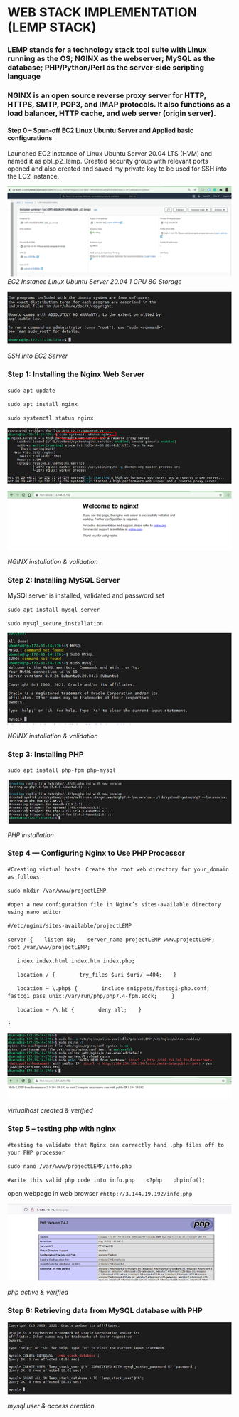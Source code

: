# WEB STACK IMPLEMENTATION (LEMP STACK)

### LEMP stands for a technology stack tool suite with Linux running as the OS; NGINX as the webserver; MySQL as the database; PHP/Python/Perl as the server-side scripting language 

### NGINX is an open source reverse proxy server for HTTP, HTTPS, SMTP, POP3, and IMAP protocols. It also functions as a load balancer, HTTP cache, and web server (origin server).


#### Step 0 – Spun-off EC2 Linux Ubuntu Server and Applied basic configurations

Launched EC2 instance of Linux Ubuntu Server 20.04 LTS (HVM) and named it as pbl_p2_lemp. Created security group with relevant ports opened and also created and saved my private key to be used for SSH into the EC2 instance.

![EC2 Machine](./images/EC2_instance.PNG)
*EC2 Instance Linux Ubuntu Server 20.04 1 CPU 8G Storage*


![EC2 Machine](./images/SSH_into_EC2_Server.PNG)

*SSH into EC2 Server*

### Step 1: Installing the Nginx Web Server

`sudo apt update`

`sudo apt install nginx`

`sudo systemctl status nginx`

![NGINX Installed](./images/install_nginx.PNG)


![NGINX Installed](./images/NGINX_server_running.PNG)

*NGINX installation & validation*

### Step 2: Installing MySQL Server

MySQl server is installed, validated and password set

`sudo apt install mysql-server`

`sudo mysql_secure_installation`

![MySQL Installed](./images/mysql_installed.PNG)

*NGINX installation & validation*

### Step 3: Installing PHP

`sudo apt install php-fpm php-mysql`

![PHP Installed](./images/php_installed.PNG)

*PHP installation*

### Step 4 — Configuring Nginx to Use PHP Processor

`#Creating virtual hosts `
`Create the root web directory for your_domain as follows:`

`sudo mkdir /var/www/projectLEMP`

`#open a new configuration file in Nginx’s sites-available directory using nano editor`

`#/etc/nginx/sites-available/projectLEMP`

`server {`
`   listen 80;`
`   server_name projectLEMP www.projectLEMP;`
`   root /var/www/projectLEMP;`

`   index index.html index.htm index.php;`

`   location / {`
`       try_files $uri $uri/ =404;`
`   }`

`   location ~ \.php$ {`
`       include snippets/fastcgi-php.conf;`
`       fastcgi_pass unix:/var/run/php/php7.4-fpm.sock;`
`    }`

`   location ~ /\.ht {`
`       deny all;`
`   }`

`}`

![virtualhost_created](./images/Virtualhost_created.PNG)
![virtualhost_created](./images/Virtualhost_webpage.PNG)

*virtualhost created & verified*

### Step 5 – testing php with nginx

`#testing to validate that Nginx can correctly hand .php files off to your PHP processor`

`sudo nano /var/www/projectLEMP/info.php`

`#write this valid php code into info.php`
`   <?php`
`   phpinfo();`

open webpage in web browser
    `#http://3.144.19.192/info.php`

![php active](./images/php_active.PNG)

*php active & verified*

### Step 6: Retrieving data from MySQL database with PHP

![php active](./images/mysql_user&access.PNG)

*mysql user & access creation*

